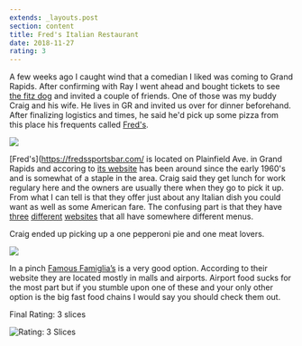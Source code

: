 ```yaml
---
extends: _layouts.post
section: content
title: Fred's Italian Restaurant
date: 2018-11-27
rating: 3
---
```


A few weeks ago I caught wind that a comedian I liked was coming to Grand Rapids. After confirming with Ray I went ahead and bought tickets to see [the fitz dog](https://gregfitzsimmons.com/) and invited a couple of friends. One of those was my buddy Craig and his wife. He lives in GR and invited us over for dinner beforehand. After finalizing logistics and times, he said he'd pick up some pizza from this place his frequents called [Fred's](https://fredssportsbar.com/).

![](https://64.media.tumblr.com/238e1ccfd92cc87bf5c35aee9fbdb23b/72e3db8bc2b96783-7e/s540x810/26a316ffb49925c2451fe9fad422652e844db5fd.jpg)

[Fred's](https://fredssportsbar.com/ is located on Plainfield Ave. in Grand Rapids and accoring to [its website](https://fredssportsbar.com/about-us) has been around since the early 1960's and is somewhat of a staple in the area. Craig said they get lunch for work regulary here and the owners are usually there when they go to pick it up. From what I can tell is that they offer just about any Italian dish you could want as well as some American fare. The confusing part is that they have [three](https://fredssportsbar.com/) [different](https://www.fredsitalianrestaurant.com/) [websites](https://fredsitalian.net/) that all have somewhere different menus.

Craig ended up picking up a one pepperoni pie and one meat lovers.


![](https://64.media.tumblr.com/784918c79d3b7d0a1aafc00a1f85fb14/72e3db8bc2b96783-59/s540x810/53b0c1b88920178e623934b9acbab11854730532.jpg)

In a pinch [Famous Famiglia’s](https://famousfamiglia.com/) is a very good option. According to their website they are located mostly in malls and airports. Airport food sucks for the most part but if you stumble upon one of these and your only other option is the big fast food chains I would say you should check them out.

Final Rating: 3 slices

![Rating: 3 Slices](/assets/img/pizza3_sm.jpg)